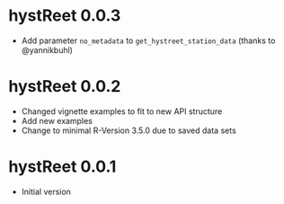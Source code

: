 # hystReet 0.0.3

  * Add parameter `no_metadata` to `get_hystreet_station_data` (thanks to @yannikbuhl)

# hystReet 0.0.2

  * Changed vignette examples to fit to new API structure
  * Add new examples
  * Change to minimal R-Version 3.5.0 due to saved data sets

# hystReet 0.0.1

  * Initial version

